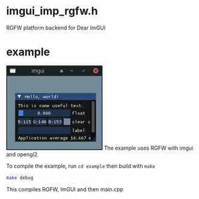 # imgui_imp_rgfw.h 
RGFW platform backend for Dear ImGUI

# example
![alt text](image.png)
The example uses RGFW with imgui and opengl2 

To compile the example, run
`cd example`
then build with `make` 

```sh
make debug
```

This compiles RGFW, ImGUI and then main.cpp 